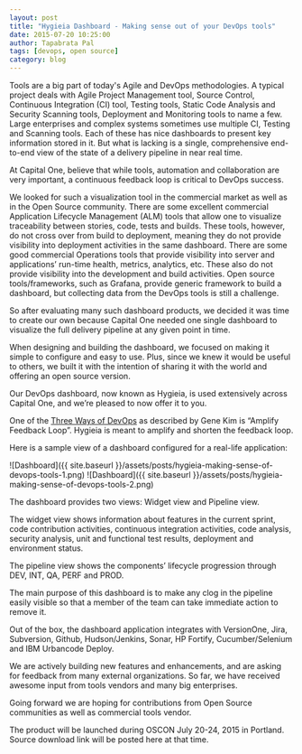 ```yaml
---
layout: post
title: "Hygieia Dashboard - Making sense out of your DevOps tools"
date: 2015-07-20 10:25:00
author: Tapabrata Pal
tags: [devops, open source]
category: blog
---
```


Tools are a big part of today's Agile and DevOps methodologies. A typical project deals with Agile Project Management tool, Source Control, Continuous Integration (CI) tool, Testing tools, Static Code Analysis and Security Scanning tools, Deployment and Monitoring tools to name a few. Large enterprises and complex systems sometimes use multiple CI, Testing and Scanning tools. Each of these has nice dashboards to present key information stored in it. But what is lacking is a single, comprehensive end-to-end view of the state of a delivery pipeline in near real time. 

At Capital One, believe that while tools, automation and collaboration are very important, a continuous feedback loop is critical to DevOps success. 

We looked for such a visualization tool in the commercial market as well as in the Open Source community. There are some excellent commercial Application Lifecycle Management (ALM) tools that allow one to visualize traceability between stories, code, tests and builds. These tools, however, do not cross over from build to deployment, meaning they do not provide visibility into deployment activities in the same dashboard. There are some good commercial Operations tools that provide visibility into server and applications’ run-time health, metrics, analytics, etc. These also do not provide visibility into the development and build activities. Open source tools/frameworks, such as Grafana, provide generic framework to build a dashboard, but collecting data from the DevOps tools is still a challenge.

So after evaluating many such dashboard products, we decided it was time to create our own because Capital One needed one single dashboard to visualize the full delivery pipeline at any given point in time.

When designing and building the dashboard, we focused on making it simple to configure and easy to use. Plus, since we knew it would be useful to others, we built it with the intention of sharing it with the world and offering an open source version.

Our DevOps dashboard, now known as Hygieia, is used extensively across Capital One, and we’re pleased to now offer it to you.

One of the [Three Ways of DevOps](http://itrevolution.com/the-three-ways-principles-underpinning-devops/) as described by Gene Kim is “Amplify Feedback Loop”. Hygieia is meant to amplify and shorten the feedback loop.
 
Here is a sample view of a dashboard configured for a real-life application:

![Dashboard]({{ site.baseurl }}/assets/posts/hygieia-making-sense-of-devops-tools-1.png)
![Dashboard]({{ site.baseurl }}/assets/posts/hygieia-making-sense-of-devops-tools-2.png)

The dashboard provides two views: Widget view and Pipeline view. 

The widget view shows information about features in the current sprint, code contribution activities, continuous integration activities, code analysis, security analysis, unit and functional test results, deployment and environment status. 

The pipeline view shows the components’ lifecycle progression through DEV, INT, QA, PERF and PROD. 

The main purpose of this dashboard is to make any clog in the pipeline easily visible so that a member of the team can take immediate action to remove it.

Out of the box, the dashboard application integrates with VersionOne, Jira, Subversion, Github, Hudson/Jenkins, Sonar, HP Fortify, Cucumber/Selenium and IBM Urbancode Deploy. 

We are actively building new features and enhancements, and are asking for feedback from many external organizations. So far, we have received awesome input from tools vendors and many big enterprises. 

Going forward we are hoping for contributions from Open Source communities as well as commercial tools vendor. 

The product will be launched during OSCON July 20-24, 2015 in Portland. Source download link will be posted here at that time.
